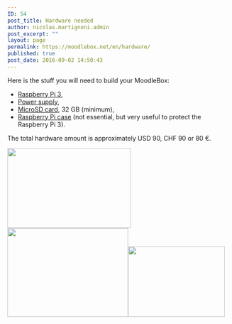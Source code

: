 ```yaml
---
ID: 54
post_title: Hardware needed
author: nicolas.martignoni.admin
post_excerpt: ""
layout: page
permalink: https://moodlebox.net/en/hardware/
published: true
post_date: 2016-09-02 14:50:43
---
```

Here is the stuff you will need to build your MoodleBox:
<ul>
 	<li><a href="https://www.raspberrypi.org/products/raspberry-pi-3-model-b/" target="_blank" rel="noopener">Raspberry Pi 3</a>,</li>
 	<li><a href="https://www.raspberrypi.org/products/universal-power-supply/" target="_blank" rel="noopener">Power supply</a>,</li>
 	<li><a href="http://thewirecutter.com/reviews/best-microsd-card/" target="_blank" rel="noopener">MicroSD card</a>, 32 GB (minimum),</li>
 	<li><a href="https://www.raspberrypi.org/products/raspberry-pi-3-case/" target="_blank" rel="noopener">Raspberry Pi case</a> (not essential, but very useful to protect the Raspberry Pi 3).</li>
</ul>
The total hardware amount is approximately USD 90, CHF 90 or 80 €.

<img class="alignnone wp-image-178" src="https://moodlebox.net/en/wp-content/uploads/sites/3/2016/09/rpi3.png" sizes="(max-width: 278px) 100vw, 278px" srcset="https://moodlebox.net/en/wp-content/uploads/sites/3/2016/09/rpi3.png 431w, https://moodlebox.net/en/wp-content/uploads/sites/3/2016/09/rpi3-300x194.png 300w" width="278" height="180" /><img class="alignnone wp-image-182" src="https://moodlebox.net/en/wp-content/uploads/sites/3/2016/09/alim-rpi3.png" sizes="(max-width: 272px) 100vw, 272px" srcset="https://moodlebox.net/en/wp-content/uploads/sites/3/2016/09/alim-rpi3.png 393w, https://moodlebox.net/en/wp-content/uploads/sites/3/2016/09/alim-rpi3-300x221.png 300w" width="272" height="200" /><img class="alignnone wp-image-181" src="https://moodlebox.net/en/wp-content/uploads/sites/3/2016/09/boitier-rpi.png" sizes="(max-width: 218px) 100vw, 218px" srcset="https://moodlebox.net/en/wp-content/uploads/sites/3/2016/09/boitier-rpi.png 427w, https://moodlebox.net/en/wp-content/uploads/sites/3/2016/09/boitier-rpi-300x219.png 300w" width="218" height="159" />